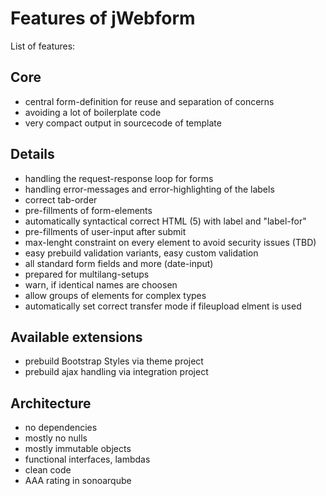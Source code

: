 # Features of jWebform

List of features:

## Core

* central form-definition for reuse and separation of concerns
* avoiding a lot of boilerplate code
* very compact output in sourcecode of template

## Details

* handling the request-response loop for forms
* handling error-messages and error-highlighting of the labels
* correct tab-order
* pre-fillments of form-elements
* automatically syntactical correct HTML (5) with label and "label-for"
* pre-fillments of user-input after submit
* max-lenght constraint on every element to avoid security issues (TBD)
* easy prebuild validation variants, easy custom validation
* all standard form fields and more (date-input)
* prepared for multilang-setups
* warn, if identical names are choosen
* allow groups of elements for complex types
* automatically set correct transfer mode if fileupload elment is used

## Available extensions

* prebuild Bootstrap Styles via theme project
* prebuild ajax handling via integration project

## Architecture

* no dependencies
* mostly no nulls
* mostly immutable objects
* functional interfaces, lambdas
* clean code
* AAA rating in sonoarqube 


